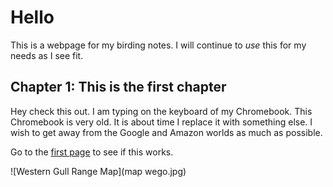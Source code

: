 # Hello

This is a webpage for my birding notes. I will continue to *use* this for my needs as I see fit. 


## Chapter 1: This is the first chapter

Hey check this out. I am typing on the keyboard of my Chromebook. This Chromebook is very old. It is about time I replace it with something else. I wish to get away from the Google and Amazon worlds as much as possible. 

Go to the [first page](page.01.md) to see if this works.

![Western Gull Range Map](map wego.jpg)
